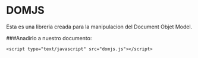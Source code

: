 # DOMJS

Esta es una libreria creada para la manipulacion del Document Objet Model.

###Anadirlo a nuestro documento: 
```
<script type="text/javascript" src="domjs.js"></script>
```
